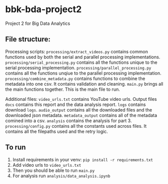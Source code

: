 # bbk-bda-project2
Project 2 for Big Data Analytics

## File structure:
Processing scripts:
`processing/extract_videos.py` contains common functions used by both the serial and parallel processing implementations.
`processing/serial_processing.py` contains all the functions unique to the serial processing implementation.
`processing/parallel_processing.py` contains all the functions unqiue to the parallel processing implementation.
`processing/combine_metadata.py` contains functions to combine the metadata into one csv. It contains validation and cleaning. 
`main.py` brings all the main functions together. This is the main file to run. 

Additional files:
`video_urls.txt` contains YouTube video urls. 
Output files
`docs` contains this report and the data analysis report.
`logs` contains download `logs`.
`audio_output` contains all the downloaded files and the downloaded json metadata. 
`metadata_output` contains all of the metadata comined into a csv. 
`analysis` contains the analysis for part 3. 
`processing/config.py` contains all the constants used across files. It contains all the filepaths used and the retry logic.

## To run
1. Install requirements in your venv:
`pip install -r requirements.txt`
2. Add video urls to `video_urls.txt`
3. Then you should be able to run `main.py`
4. For analysis run `analysis/data_analysis.ipynb`